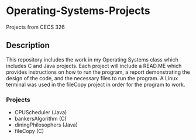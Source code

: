 # Operating-Systems-Projects
Projects from CECS 326

## Description
This repository includes the work in my Operating Systems class which includes C and Java projects. Each project will include a READ.ME which provides instructions on how to run the program, a report demonstrating the design of the code, and the necessary files to run the program. A Linux terminal was used in the fileCopy project in order for the program to work.

### Projects
* CPUScheduler (Java)
* bankersAlgorithm (C)
* diningPhilosophers (Java)
* fileCopy (C)

